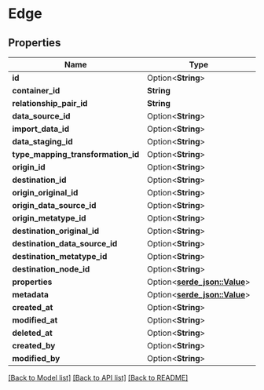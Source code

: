 # Edge

## Properties

Name | Type | Description | Notes
------------ | ------------- | ------------- | -------------
**id** | Option<**String**> |  | [optional]
**container_id** | **String** |  | 
**relationship_pair_id** | **String** |  | 
**data_source_id** | Option<**String**> |  | [optional]
**import_data_id** | Option<**String**> |  | [optional]
**data_staging_id** | Option<**String**> |  | [optional]
**type_mapping_transformation_id** | Option<**String**> |  | [optional]
**origin_id** | Option<**String**> |  | [optional]
**destination_id** | Option<**String**> |  | [optional]
**origin_original_id** | Option<**String**> |  | [optional]
**origin_data_source_id** | Option<**String**> |  | [optional]
**origin_metatype_id** | Option<**String**> |  | [optional]
**destination_original_id** | Option<**String**> |  | [optional]
**destination_data_source_id** | Option<**String**> |  | [optional]
**destination_metatype_id** | Option<**String**> |  | [optional]
**destination_node_id** | Option<**String**> |  | [optional]
**properties** | Option<[**serde_json::Value**](.md)> |  | [optional]
**metadata** | Option<[**serde_json::Value**](.md)> |  | [optional]
**created_at** | Option<**String**> |  | [optional]
**modified_at** | Option<**String**> |  | [optional]
**deleted_at** | Option<**String**> |  | [optional]
**created_by** | Option<**String**> |  | [optional]
**modified_by** | Option<**String**> |  | [optional]

[[Back to Model list]](../README.md#documentation-for-models) [[Back to API list]](../README.md#documentation-for-api-endpoints) [[Back to README]](../README.md)


